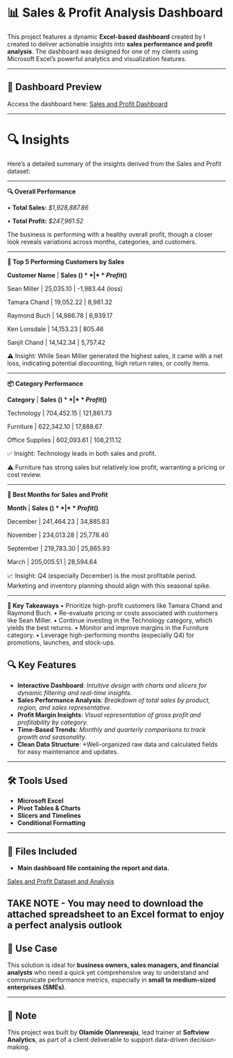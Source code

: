 # 📊 Sales & Profit Analysis Dashboard

This project features a dynamic **Excel-based dashboard** created by I created to deliver actionable insights into **sales performance and profit analysis**. The dashboard was designed for one of my clients using Microsoft Excel’s powerful analytics and visualization features.

---
## 📸 Dashboard Preview

Access the dashboard here: [Sales and Profit Dashboard](https://docs.google.com/spreadsheets/d/1c0KL-WKErdfbgQxcrOPuWBAFdd2k0n2N/edit?usp=sharing&ouid=117676989541088791171&rtpof=true&sd=true)

---

# 🔍 Insights
Here’s a detailed summary of the insights derived from the Sales and Profit dataset:
________________________________________
**🔍 Overall Performance**

•	**Total Sales:** *$1,928,887.86*

•	**Total Profit:** *$247,961.52*

The business is performing with a healthy overall profit, though a closer look reveals variations across months, categories, and customers.
________________________________________
**👥 Top 5 Performing Customers by Sales**

**Customer Name** | 	**Sales ($)**	|  **Profit ($)**

Sean Miller  |        25,035.10	|    -1,983.44 (loss)

Tamara Chand |	      19,052.22 |	    8,981.32

Raymond Buch |	      14,986.78	|    6,939.17

Ken Lonsdale |	      14,153.23	|   805.46

Sanjit Chand |	      14,142.34	|   5,757.42

⚠️ Insight: While Sean Miller generated the highest sales, it came with a net loss, indicating potential discounting, high return rates, or costly items.
________________________________________

**📦 Category Performance**

**Category**  |  **Sales ($)**	| **Profit ($)**

Technology	    |     704,452.15	|  121,861.73

Furniture	      |     622,342.10	|  17,888.67

Office Supplies |	    602,093.61  |	 108,211.12

✅ Insight: Technology leads in both sales and profit.

⚠️ Furniture has strong sales but relatively low profit, warranting a pricing or cost review.
________________________________________

**📅 Best Months for Sales and Profit**

**Month**	| **Sales ($)**	| **Profit ($)**

December	|  241,464.23	  |  34,885.83

November	|  234,013.28	  |  25,778.40

September	|  219,783.30	  |   25,865.93

March	    |   205,005.51	|    28,594.64

📈 Insight: Q4 (especially December) is the most profitable period. Marketing and inventory planning should align with this seasonal spike.
________________________________________

**📌 Key Takeaways**
•	Prioritize high-profit customers like Tamara Chand and Raymond Buch.
•	Re-evaluate pricing or costs associated with customers like Sean Miller.
•	Continue investing in the Technology category, which yields the best returns.
•	Monitor and improve margins in the Furniture category.
•	Leverage high-performing months (especially Q4) for promotions, launches, and stock-ups.

## 🔍 Key Features

- **Interactive Dashboard**: *Intuitive design with charts and slicers for dynamic filtering and real-time insights.*
- **Sales Performance Analysis**: *Breakdown of total sales by product, region, and sales representative.*
- **Profit Margin Insights**: *Visual representation of gross profit and profitability by category.*
- **Time-Based Trends**: *Monthly and quarterly comparisons to track growth and seasonality.*
- **Clean Data Structure**: *Well-organized raw data and calculated fields for easy maintenance and updates.

---

## 🛠 Tools Used

- **Microsoft Excel**
- **Pivot Tables & Charts**
- **Slicers and Timelines**
- **Conditional Formatting**

---

## 📁 Files Included

- **Main dashboard file containing the report and data.**
  
[Sales and Profit Dataset and Analysis](https://docs.google.com/spreadsheets/d/1c0KL-WKErdfbgQxcrOPuWBAFdd2k0n2N/edit?usp=sharing&ouid=117676989541088791171&rtpof=true&sd=true)

**TAKE NOTE** - You may need to download the attached spreadsheet to an Excel format to enjoy a perfect analysis outlook
---

## 🚀 Use Case

This solution is ideal for **business owners, sales managers, and financial analysts** who need a quick yet comprehensive way to understand and communicate performance metrics, especially in **small to medium-sized enterprises (SMEs)**.

---

## 📌 Note

This project was built by **Olamide Olanrewaju**, lead trainer at **Softview Analytics**, as part of a client deliverable to support data-driven decision-making.
